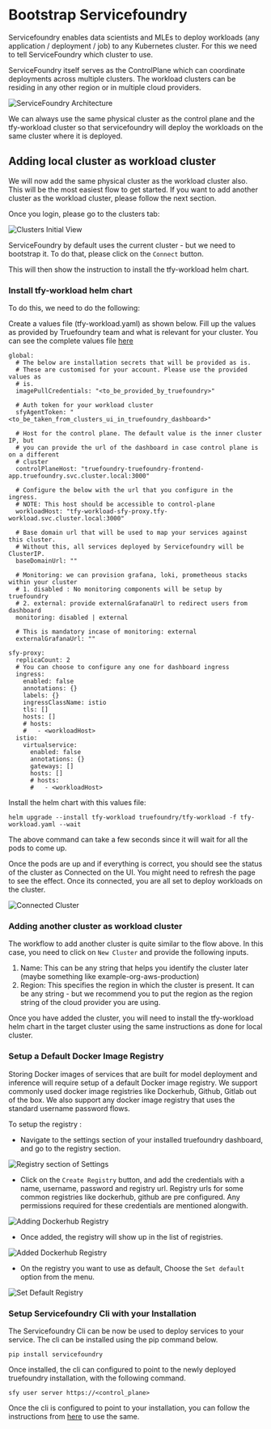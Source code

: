 # Bootstrap Servicefoundry

Servicefoundry enables data scientists and MLEs to deploy workloads (any application / deployment / job) to 
any Kubernetes cluster. For this we need to tell ServiceFoundry which cluster to use. 

ServiceFoundry itself serves as the ControlPlane which can coordinate deployments across multiple clusters. The workload
clusters can be residing in any other region or in multiple cloud providers. 

![ServiceFoundry Architecture](../assets/servicefoundry-architecture.png)

We can always use the same physical cluster as the control plane and the tfy-workload cluster so that servicefoundry will deploy the 
workloads on the same cluster where it is deployed.

## Adding local cluster as workload cluster

We will now add the same physical cluster as the workload cluster also. This will be the most easiest flow to get started. If you want to add
another cluster as the workload cluster, please follow the next section. 

Once you login, please go to the clusters tab:

![Clusters Initial View](../assets/cluster-start.png)

ServiceFoundry by default uses the current cluster - but we need to bootstrap it. To do that, please click on the `Connect` button.

This will then show the instruction to install the tfy-workload helm chart.

### Install tfy-workload helm chart

To do this, we need to do the following:

Create a values file (tfy-workload.yaml) as shown below. Fill up the values as provided by Truefoundry team
and what is relevant for your cluster. You can see the complete values file [here](https://github.com/truefoundry/charts/blob/main/charts/tfy-workload/values.yaml)

```
global:
  # The below are installation secrets that will be provided as is.
  # These are customised for your account. Please use the provided values as
  # is.
  imagePullCredentials: "<to_be_provided_by_truefoundry>"

  # Auth token for your workload cluster
  sfyAgentToken: "<to_be_taken_from_clusters_ui_in_truefoundry_dashboard>"

  # Host for the control plane. The default value is the inner cluster IP, but
  # you can provide the url of the dashboard in case control plane is on a different
  # cluster
  controlPlaneHost: "truefoundry-truefoundry-frontend-app.truefoundry.svc.cluster.local:3000"

  # Configure the below with the url that you configure in the ingress.
  # NOTE: This host should be accessible to control-plane
  workloadHost: "tfy-workload-sfy-proxy.tfy-workload.svc.cluster.local:3000"

  # Base domain url that will be used to map your services against this cluster.
  # Without this, all services deployed by Servicefoundry will be ClusterIP.
  baseDomainUrl: ""

  # Monitoring: we can provision grafana, loki, prometheous stacks within your cluster
  # 1. disabled : No monitoring components will be setup by truefoundry
  # 2. external: provide externalGrafanaUrl to redirect users from dashboard
  monitoring: disabled | external

  # This is mandatory incase of monitoring: external
  externalGrafanaUrl: ""

sfy-proxy:
  replicaCount: 2
  # You can choose to configure any one for dashboard ingress
  ingress:
    enabled: false
    annotations: {}
    labels: {}
    ingressClassName: istio
    tls: []
    hosts: []
    # hosts:
    #   - <workloadHost>
  istio:
    virtualservice:
      enabled: false
      annotations: {}
      gateways: []
      hosts: []
      # hosts:
      #   - <workloadHost>
```

Install the helm chart with this values file:

```
helm upgrade --install tfy-workload truefoundry/tfy-workload -f tfy-workload.yaml --wait
```

The above command can take a few seconds since it will wait for all the pods to come up. 

Once the pods are up and if everything is correct, you should see the status of the cluster as Connected on the UI. You might need to refresh the page to see the effect. Once its connected, you are all set to deploy workloads on the cluster.

![Connected Cluster](../assets/connected-cluster.png)


### Adding another cluster as workload cluster

The workflow to add another cluster is quite similar to the flow above. In this case, you need to click on `New Cluster` and provide the following inputs. 

1. Name: This can be any string that helps you identify the cluster later (maybe something like example-org-aws-production)
2. Region: This specifies the region in which the cluster is present. It can be any string - but we recommend you to put the region as the region string of the cloud provider you are using. 

Once you have added the cluster, you will need to install the tfy-workload helm chart in the target cluster using the same instructions as done for local cluster. 

### Setup a Default Docker Image Registry

Storing Docker images of services that are built for model deployment and inference will require setup of a default Docker image registry. We support commonly used docker image registries like 
Dockerhub, Github, Gitlab out of the box. We also support any docker image registry that uses the standard username password flows. 

To setup the registry :

- Navigate to the settings section of your installed truefoundry dashboard, and go to the registry section. 

![Registry section of Settings](../assets/registry-section-of-settings.png)

- Click on the `Create Registry` button, and add the credentials with a name, username, password and registry url. Registry urls for some common registries like dockerhub, github are pre configured. Any permissions required for these credentials are mentioned alongwith.

![Adding Dockerhub Registry](../assets/adding-dockerhub-registry.png)

- Once added, the registry will show up in the list of registries. 

![Added Dockerhub Registry](../assets/added-dockerhub-registry.png)

- On the registry you want to use as default, Choose the `Set default` option from the menu.

![Set Default Registry](../assets/set-default-registry.png)

### Setup Servicefoundry Cli with your Installation

The Servicefoundry Cli can be now be used to deploy services to your service. The cli can be
installed using the pip command below. 

```
pip install servicefoundry
```

Once installed, the cli can configured to point to the newly deployed truefoundry installation, with the following command.

```
sfy user server https://<control_plane>
```

Once the cli is configured to point to your installation, you can follow the instructions from
[here](https://docs.truefoundry.com/documentation/deploy-model/quick-start/install-and-workspace#install-servicefoundry-client-library) to use the same.